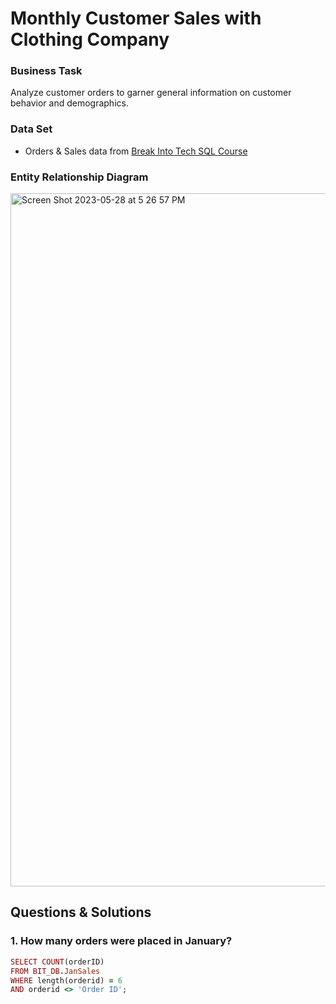 # Monthly Customer Sales with Clothing Company

### Business Task 
Analyze customer orders to garner general information on customer behavior and demographics. 


### Data Set
- Orders & Sales data from [Break Into Tech SQL Course](https://www.dropbox.com/s/cvsasmtr8syq2c2/BIT_DB?dl=0)


### Entity Relationship Diagram
<img width="1109" alt="Screen Shot 2023-05-28 at 5 26 57 PM" src="https://github.com/naakordaiaddy/SQL-Portfolio-Projects/assets/126539576/80156e36-3e6d-459f-b247-f179352ab842">

## Questions & Solutions
### 1. How many orders were placed in January?
```ruby
SELECT COUNT(orderID)
FROM BIT_DB.JanSales
WHERE length(orderid) = 6 
AND orderid <> 'Order ID';
```

